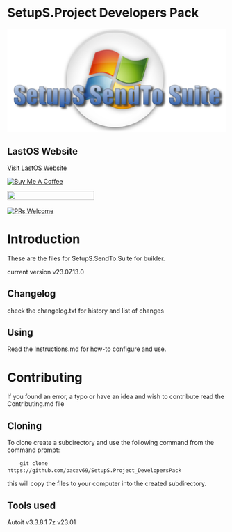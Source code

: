 
# SetupS.Project Developers Pack

![setups title](files/SetupS-title.png)
## LastOS Website
[Visit LastOS Website](http://www.lastos.org)

<a href="https://www.buymeacoffee.com/cavtronics" target="_blank"><img src="https://cdn.buymeacoffee.com/buttons/v2/default-yellow.png" alt="Buy Me A Coffee" style="height: 60px !important;width: 217px !important;" ></a>

 <a href="https://www.buymeacoffee.com/cavtronics" title="Donate to my libraries using BuyMeACoffee"><img src="https://img.shields.io/badge/buy%20me%20a%20coffee-donate-orange.svg?logo=buy-me-a-coffee&logoColor=FFDD00" style="height: 20px !important;width: 200px !important;" ></a>

[![PRs Welcome](https://img.shields.io/badge/PRs-welcome-brightgreen.svg?style=flat-square)](https://makeapullrequest.com)

# Introduction
These are the files for SetupS.SendTo.Suite for builder.

current version v23.07.13.0

##  Changelog
check the changelog.txt for history and list of changes
## Using
Read the Instructions.md for how-to configure and use.

# Contributing
If you found an error, a typo or have an idea and wish to contribute
read the Contributing.md file

## Cloning

To clone create a subdirectory and use the following command from the command prompt:

        git clone  https://github.com/pacav69/SetupS.Project_DevelopersPack

this will copy the files to your computer into the created subdirectory.


## Tools used
Autoit v3.3.8.1
7z v23.01
